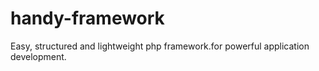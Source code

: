 # handy-framework
Easy, structured and lightweight php framework.for powerful application development.
